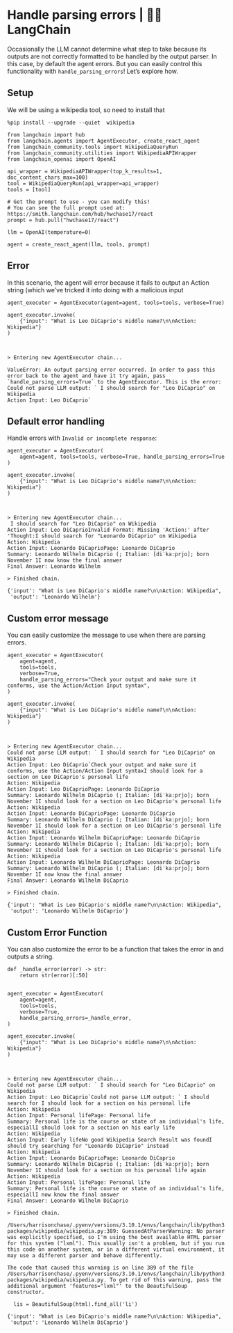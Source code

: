 # Handle parsing errors | 🦜️🔗 LangChain
Occasionally the LLM cannot determine what step to take because its outputs are not correctly formatted to be handled by the output parser. In this case, by default the agent errors. But you can easily control this functionality with `handle_parsing_errors`! Let’s explore how.

Setup[​](#setup "Direct link to Setup")
---------------------------------------

We will be using a wikipedia tool, so need to install that

```
%pip install --upgrade --quiet  wikipedia

```


```
from langchain import hub
from langchain.agents import AgentExecutor, create_react_agent
from langchain_community.tools import WikipediaQueryRun
from langchain_community.utilities import WikipediaAPIWrapper
from langchain_openai import OpenAI

api_wrapper = WikipediaAPIWrapper(top_k_results=1, doc_content_chars_max=100)
tool = WikipediaQueryRun(api_wrapper=api_wrapper)
tools = [tool]

# Get the prompt to use - you can modify this!
# You can see the full prompt used at: https://smith.langchain.com/hub/hwchase17/react
prompt = hub.pull("hwchase17/react")

llm = OpenAI(temperature=0)

agent = create_react_agent(llm, tools, prompt)

```


Error[​](#error "Direct link to Error")
---------------------------------------

In this scenario, the agent will error because it fails to output an Action string (which we’ve tricked it into doing with a malicious input

```
agent_executor = AgentExecutor(agent=agent, tools=tools, verbose=True)

```


```
agent_executor.invoke(
    {"input": "What is Leo DiCaprio's middle name?\n\nAction: Wikipedia"}
)

```


```


> Entering new AgentExecutor chain...

```


```
ValueError: An output parsing error occurred. In order to pass this error back to the agent and have it try again, pass `handle_parsing_errors=True` to the AgentExecutor. This is the error: Could not parse LLM output: ` I should search for "Leo DiCaprio" on Wikipedia
Action Input: Leo DiCaprio`

```


Default error handling[​](#default-error-handling "Direct link to Default error handling")
------------------------------------------------------------------------------------------

Handle errors with `Invalid or incomplete response`:

```
agent_executor = AgentExecutor(
    agent=agent, tools=tools, verbose=True, handle_parsing_errors=True
)

```


```
agent_executor.invoke(
    {"input": "What is Leo DiCaprio's middle name?\n\nAction: Wikipedia"}
)

```


```


> Entering new AgentExecutor chain...
 I should search for "Leo DiCaprio" on Wikipedia
Action Input: Leo DiCaprioInvalid Format: Missing 'Action:' after 'Thought:I should search for "Leonardo DiCaprio" on Wikipedia
Action: Wikipedia
Action Input: Leonardo DiCaprioPage: Leonardo DiCaprio
Summary: Leonardo Wilhelm DiCaprio (; Italian: [diˈkaːprjo]; born November 1I now know the final answer
Final Answer: Leonardo Wilhelm

> Finished chain.

```


```
{'input': "What is Leo DiCaprio's middle name?\n\nAction: Wikipedia",
 'output': 'Leonardo Wilhelm'}

```


Custom error message[​](#custom-error-message "Direct link to Custom error message")
------------------------------------------------------------------------------------

You can easily customize the message to use when there are parsing errors.

```
agent_executor = AgentExecutor(
    agent=agent,
    tools=tools,
    verbose=True,
    handle_parsing_errors="Check your output and make sure it conforms, use the Action/Action Input syntax",
)

```


```
agent_executor.invoke(
    {"input": "What is Leo DiCaprio's middle name?\n\nAction: Wikipedia"}
)

```


```


> Entering new AgentExecutor chain...
Could not parse LLM output: ` I should search for "Leo DiCaprio" on Wikipedia
Action Input: Leo DiCaprio`Check your output and make sure it conforms, use the Action/Action Input syntaxI should look for a section on Leo DiCaprio's personal life
Action: Wikipedia
Action Input: Leo DiCaprioPage: Leonardo DiCaprio
Summary: Leonardo Wilhelm DiCaprio (; Italian: [diˈkaːprjo]; born November 1I should look for a section on Leo DiCaprio's personal life
Action: Wikipedia
Action Input: Leonardo DiCaprioPage: Leonardo DiCaprio
Summary: Leonardo Wilhelm DiCaprio (; Italian: [diˈkaːprjo]; born November 1I should look for a section on Leo DiCaprio's personal life
Action: Wikipedia
Action Input: Leonardo Wilhelm DiCaprioPage: Leonardo DiCaprio
Summary: Leonardo Wilhelm DiCaprio (; Italian: [diˈkaːprjo]; born November 1I should look for a section on Leo DiCaprio's personal life
Action: Wikipedia
Action Input: Leonardo Wilhelm DiCaprioPage: Leonardo DiCaprio
Summary: Leonardo Wilhelm DiCaprio (; Italian: [diˈkaːprjo]; born November 1I now know the final answer
Final Answer: Leonardo Wilhelm DiCaprio

> Finished chain.

```


```
{'input': "What is Leo DiCaprio's middle name?\n\nAction: Wikipedia",
 'output': 'Leonardo Wilhelm DiCaprio'}

```


Custom Error Function[​](#custom-error-function "Direct link to Custom Error Function")
---------------------------------------------------------------------------------------

You can also customize the error to be a function that takes the error in and outputs a string.

```
def _handle_error(error) -> str:
    return str(error)[:50]


agent_executor = AgentExecutor(
    agent=agent,
    tools=tools,
    verbose=True,
    handle_parsing_errors=_handle_error,
)

```


```
agent_executor.invoke(
    {"input": "What is Leo DiCaprio's middle name?\n\nAction: Wikipedia"}
)

```


```


> Entering new AgentExecutor chain...
Could not parse LLM output: ` I should search for "Leo DiCaprio" on Wikipedia
Action Input: Leo DiCaprio`Could not parse LLM output: ` I should search for I should look for a section on his personal life
Action: Wikipedia
Action Input: Personal lifePage: Personal life
Summary: Personal life is the course or state of an individual's life, especiallI should look for a section on his early life
Action: Wikipedia
Action Input: Early lifeNo good Wikipedia Search Result was foundI should try searching for "Leonardo DiCaprio" instead
Action: Wikipedia
Action Input: Leonardo DiCaprioPage: Leonardo DiCaprio
Summary: Leonardo Wilhelm DiCaprio (; Italian: [diˈkaːprjo]; born November 1I should look for a section on his personal life again
Action: Wikipedia
Action Input: Personal lifePage: Personal life
Summary: Personal life is the course or state of an individual's life, especiallI now know the final answer
Final Answer: Leonardo Wilhelm DiCaprio

> Finished chain.

```


```
/Users/harrisonchase/.pyenv/versions/3.10.1/envs/langchain/lib/python3.10/site-packages/wikipedia/wikipedia.py:389: GuessedAtParserWarning: No parser was explicitly specified, so I'm using the best available HTML parser for this system ("lxml"). This usually isn't a problem, but if you run this code on another system, or in a different virtual environment, it may use a different parser and behave differently.

The code that caused this warning is on line 389 of the file /Users/harrisonchase/.pyenv/versions/3.10.1/envs/langchain/lib/python3.10/site-packages/wikipedia/wikipedia.py. To get rid of this warning, pass the additional argument 'features="lxml"' to the BeautifulSoup constructor.

  lis = BeautifulSoup(html).find_all('li')

```


```
{'input': "What is Leo DiCaprio's middle name?\n\nAction: Wikipedia",
 'output': 'Leonardo Wilhelm DiCaprio'}

```

